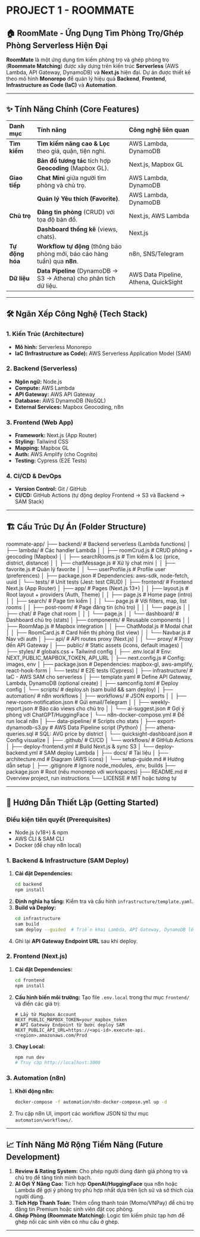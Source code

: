 # PROJECT 1 - ROOMMATE
## 🏠 RoomMate - Ứng Dụng Tìm Phòng Trọ/Ghép Phòng Serverless Hiện Đại

**RoomMate** là một ứng dụng tìm kiếm phòng trọ và ghép phòng trọ (**Roommate Matching**) được xây dựng trên kiến trúc **Serverless** (AWS Lambda, API Gateway, DynamoDB) và **Next.js** hiện đại. Dự án được thiết kế theo mô hình **Monorepo** để quản lý hiệu quả **Backend**, **Frontend**, **Infrastructure as Code (IaC)** và **Automation**.

-----
## ✨ Tính Năng Chính (Core Features)

| Danh mục        | Tính năng                                                                                 | Công nghệ liên quan                   |
| :-------------- | :---------------------------------------------------------------------------------------- | :------------------------------------ |
| **Tìm kiếm**    | **Tìm kiếm nâng cao & Lọc** theo giá, quận, tiện nghi.                                    | AWS Lambda, DynamoDB                  |
|                 | **Bản đồ tương tác** tích hợp **Geocoding** (Mapbox GL).                                  | Next.js, Mapbox GL                    |
| **Giao tiếp**   | **Chat Mini** giữa người tìm phòng và chủ trọ.                                            | AWS Lambda, DynamoDB                  |
|                 | **Quản lý Yêu thích (Favorite)**.                                                         | AWS Lambda, DynamoDB                  |
| **Chủ trọ**     | **Đăng tin phòng** (CRUD) với tọa độ bản đồ.                                              | Next.js, AWS Lambda                   |
|                 | **Dashboard thống kê** (views, chats).                                                    | Next.js                               |
| **Tự động hóa** | **Workflow tự động** (thông báo phòng mới, báo cáo hàng tuần) qua **n8n**.                | n8n, SNS/Telegram                     |
| **Dữ liệu**     | **Data Pipeline** (DynamoDB $\rightarrow$ S3 $\rightarrow$ Athena) cho phân tích dữ liệu. | AWS Data Pipeline, Athena, QuickSight |

-----

## 🛠️ Ngăn Xếp Công Nghệ (Tech Stack)

### 1\. Kiến Trúc (Architecture)

  * **Mô hình:** Serverless Monorepo
  * **IaC (Infrastructure as Code):** AWS Serverless Application Model (SAM)

### 2\. Backend (Serverless)

  * **Ngôn ngữ:** Node.js
  * **Compute:** AWS Lambda
  * **API Gateway:** AWS API Gateway
  * **Database:** AWS DynamoDB (NoSQL)
  * **External Services:** Mapbox Geocoding, n8n

### 3\. Frontend (Web App)

  * **Framework:** Next.js (App Router)
  * **Styling:** Tailwind CSS
  * **Mapping:** Mapbox GL
  * **Auth:** AWS Amplify (cho Cognito)
  * **Testing:** Cypress (E2E Tests)

### 4\. CI/CD & DevOps

  * **Version Control:** Git / GitHub
  * **CI/CD:** GitHub Actions (tự động deploy Frontend $\rightarrow$ S3 và Backend $\rightarrow$ SAM Stack)

-----

## 🏗️ Cấu Trúc Dự Án (Folder Structure)

roommate-app/
├── backend/                  # Backend serverless (Lambda functions)
│   ├── lambda/               # Các handler Lambda
│   │   ├── roomCrud.js       # CRUD phòng + geocoding (Mapbox)
│   │   ├── searchRooms.js    # Tìm kiếm & lọc (price, district, distance)
│   │   ├── chatMessage.js    # Xử lý chat mini
│   │   ├── favorite.js       # Quản lý favorite
│   │   └── userProfile.js    # Profile user (preferences)
│   ├── package.json          # Dependencies: aws-sdk, node-fetch, uuid
│   └── tests/                # Unit tests (Jest: test CRUD)
│
├── frontend/                 # Frontend Next.js (App Router)
│   ├── app/                  # Pages (Next.js 13+)
│   │   ├── layout.js         # Root layout + providers (Auth, Theme)
│   │   ├── page.js           # Home page (intro)
│   │   ├── search/           # Page tìm kiếm
│   │   │   └── page.js       # Với filters, map, list rooms
│   │   ├── post-room/        # Page đăng tin (chủ trọ)
│   │   │   └── page.js
│   │   ├── chat/             # Page chat room
│   │   │   └── page.js
│   │   └── dashboard/        # Dashboard chủ trọ (stats)
│   ├── components/           # Reusable components
│   │   ├── RoomMap.js        # Mapbox integration
│   │   ├── ChatModal.js      # Modal chat
│   │   ├── RoomCard.js       # Card hiển thị phòng (list view)
│   │   └── Navbar.js         # Nav với auth
│   ├── api/                  # API routes proxy (Next.js)
│   │   └── proxy/            # Proxy đến API Gateway
│   ├── public/               # Static assets (icons, default images)
│   ├── styles/               # globals.css + Tailwind config
│   ├── .env.local            # Env: NEXT_PUBLIC_MAPBOX_TOKEN, API_URL
│   ├── next.config.js        # Config: images, env
│   ├── package.json          # Dependencies: mapbox-gl, aws-amplify, react-hook-form
│   └── tests/                # E2E tests (Cypress)
│
├── infrastructure/           # IaC - AWS SAM cho serverless
│   ├── template.yaml         # Define API Gateway, Lambda, DynamoDB (optional create)
│   ├── samconfig.toml        # Deploy config
│   └── scripts/              # deploy.sh (sam build && sam deploy)
│
├── automation/               # n8n workflows
│   ├── workflows/            # JSON exports
│   │   ├── new-room-notification.json  # Gửi email/Telegram
│   │   ├── weekly-report.json          # Báo cáo views cho chủ trọ
│   │   └── ai-suggest.json             # Gợi ý phòng với ChatGPT/HuggingFace
│   └── n8n-docker-compose.yml # Để run local n8n
│
├── data-pipeline/            # Scripts cho stats
│   ├── export-dynamodb-s3.py # AWS Data Pipeline script (Python)
│   ├── athena-queries.sql    # SQL: AVG price by district
│   └── quicksight-dashboard.json # Config visualize
│
├── .github/                  # CI/CD
│   └── workflows/            # GitHub Actions
│       ├── deploy-frontend.yml  # Build Next.js & sync S3
│       └── deploy-backend.yml   # SAM deploy Lambda
│
├── docs/                     # Tài liệu
│   ├── architecture.md       # Diagram (AWS icons)
│   └── setup-guide.md        # Hướng dẫn setup
│
├── .gitignore                # Ignore node_modules, .env, builds
├── package.json              # Root (nếu monorepo với workspaces)
├── README.md                 # Overview project, run instructions
└── LICENSE                   # MIT hoặc tương tự

-----

## 🚀 Hướng Dẫn Thiết Lập (Getting Started)

### Điều kiện tiên quyết (Prerequisites)

  * Node.js (v18+) & npm
  * AWS CLI & SAM CLI
  * Docker (để chạy n8n local)

### 1\. Backend & Infrastructure (SAM Deploy)

1.  **Cài đặt Dependencies:**
    ```bash
    cd backend
    npm install
    ```
2.  **Định nghĩa hạ tầng:** Kiểm tra và cấu hình `infrastructure/template.yaml`.
3.  **Build và Deploy:**
    ```bash
    cd infrastructure
    sam build
    sam deploy --guided  # Triển khai Lambda, API Gateway, DynamoDB lên AWS
    ```
4.  Ghi lại **API Gateway Endpoint URL** sau khi deploy.

### 2\. Frontend (Next.js)

1.  **Cài đặt Dependencies:**
    ```bash
    cd frontend
    npm install
    ```
2.  **Cấu hình biến môi trường:** Tạo file `.env.local` trong thư mục `frontend/` và điền các giá trị:
    ```
    # Lấy từ Mapbox Account
    NEXT_PUBLIC_MAPBOX_TOKEN=your_mapbox_token
    # API Gateway Endpoint từ bước deploy SAM
    NEXT_PUBLIC_API_URL=https://<api-id>.execute-api.<region>.amazonaws.com/Prod
    ```
3.  **Chạy Local:**
    ```bash
    npm run dev
    # Truy cập http://localhost:3000
    ```

### 3\. Automation (n8n)

1.  **Khởi động n8n:**
    ```bash
    docker-compose -f automation/n8n-docker-compose.yml up -d
    ```
2.  Tru cập n8n UI, import các workflow JSON từ thư mục `automation/workflows/`.

-----

## 📈 Tính Năng Mở Rộng Tiềm Năng (Future Development)

1.  **Review & Rating System:** Cho phép người dùng đánh giá phòng trọ và chủ trọ để tăng tính minh bạch.
2.  **AI Gợi Ý Nâng Cao:** Tích hợp **OpenAI/HuggingFace** qua n8n hoặc Lambda để gợi ý phòng trọ phù hợp nhất dựa trên lịch sử và sở thích của người dùng.
3.  **Tích Hợp Thanh Toán:** Thêm cổng thanh toán (Momo/VNPay) để chủ trọ đăng tin Premium hoặc sinh viên đặt cọc phòng.
4.  **Ghép Phòng (Roommate Matching):** Logic tìm kiếm phức tạp hơn để ghép nối các sinh viên có nhu cầu ở ghép.

-----
